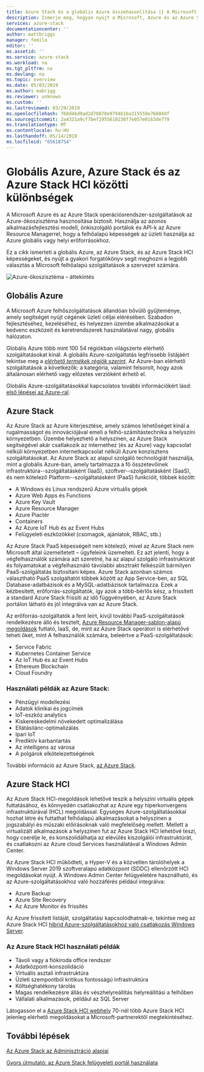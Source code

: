 ```yaml
---
title: Azure Stack és a globális Azure összehasonlítása |} A Microsoft Docs
description: Ismerje meg, hogyan nyújt a Microsoft, Azure és az Azure Stack operációsrendszer-szolgáltatások az Azure-ökoszisztéma hasznosítása
services: azure-stack
documentationcenter: ''
author: mattbriggs
manager: femila
editor: ''
ms.assetid: ''
ms.service: azure-stack
ms.workload: na
ms.tgt_pltfrm: na
ms.devlang: na
ms.topic: overview
ms.date: 05/03/2019
ms.author: mabrigg
ms.reviewer: unknown
ms.custom: ''
ms.lastreviewed: 03/29/2019
ms.openlocfilehash: 768d4bd9ad2d70878e9794b1ba315559e76884df
ms.sourcegitcommit: 2a4321a9cf7bef2955610230f7e057e0163de779
ms.translationtype: MT
ms.contentlocale: hu-HU
ms.lasthandoff: 05/14/2019
ms.locfileid: "65618754"
---
```

# <a name="differences-between-global-azure-azure-stack-and-azure-stack-hci"></a>Globális Azure, Azure Stack és az Azure Stack HCl közötti különbségek

A Microsoft Azure és az Azure Stack operációsrendszer-szolgáltatások az Azure-ökoszisztéma hasznosítása biztosít. Használja az azonos alkalmazásfejlesztési modell, önkiszolgáló portálok és API-k az Azure Resource Managerrel, hogy a felhőalapú képességek az üzleti használja az Azure globális vagy helyi erőforrásokhoz.

Ez a cikk ismerteti a globális Azure, az Azure Stack, és az Azure Stack HCl képességeket, és nyújt a gyakori forgatókönyv segít meghozni a legjobb választás a Microsoft felhőalapú szolgáltatások a szervezet számára.

![Azure-ökoszisztéma – áttekintés](./media/compare-azure-azure-stack/azure-family.png)

## <a name="global-azure"></a>Globális Azure

A Microsoft Azure felhőszolgáltatások állandóan bővülő gyűjteménye, amely segítséget nyújt cégének üzleti céljai elérésében. Szabadon fejlesztéséhez, kezeléséhez, és helyezzen üzembe alkalmazásokat a kedvenc eszközeit és keretrendszerek használatával nagy, globális hálózaton.

Globális Azure több mint 100 54 régiókban világszerte elérhető szolgáltatásokat kínál. A globális Azure-szolgáltatás legfrissebb listájáért tekintse meg a [ *elérhető termékek régiók szerint*](https://azure.microsoft.com/regions/services). Az Azure-ban elérhető szolgáltatások a következők: a kategória, valamint felsorolt, hogy azok általánosan elérhető vagy előzetes verzióként érhető el.

Globális Azure-szolgáltatásokkal kapcsolatos további információkért lásd: [első lépései az Azure-ral](https://docs.microsoft.com/azure/#pivot=get-started&panel=get-started1).

## <a name="azure-stack"></a>Azure Stack

Az Azure Stack az Azure kiterjesztése, amely számos lehetőséget kínál a rugalmasságot és innovációjával emeli a felhő-számítástechnika a helyszíni környezetben. Üzembe helyezhető a helyszínen, az Azure Stack segítségével akár csatlakozik az internethez (és az Azure) vagy kapcsolat nélküli környezetben internetkapcsolat nélküli Azure konzisztens szolgáltatásokat. Az Azure Stack az alapul szolgáló technológiát használja, mint a globális Azure-ban, amely tartalmazza a fő összetevőinek infrastruktúra--szolgáltatásként (IaaS), szoftver--szolgáltatásként (SaaS), és nem kötelező Platform--szolgáltatásként (PaaS) funkcióit, többek között:

- A Windows és Linux rendszerű Azure virtuális gépek
- Azure Web Apps és Functions
- Azure Key Vault
- Azure Resource Manager
- Azure Piactér
- Containers
- Az Azure IoT Hub és az Event Hubs
- Felügyeleti eszközökkel (csomagok, ajánlatok, RBAC, stb.)

Az Azure Stack PaaS képességeit nem kötelező, mivel az Azure Stack nem Microsoft által üzemeltetett – ügyfeleink üzemelteti. Ez azt jelenti, hogy a végfelhasználók számára azt szeretné, ha az alapul szolgáló infrastruktúrát és folyamatokat a végfelhasználó távolabbi absztrakt felkészült bármilyen PaaS-szolgáltatás biztosítani képes. Azure Stack azonban számos választható PaaS szolgáltatót többek között az App Service-ben, az SQL Database-adatbázisok és a MySQL-adatbázisok tartalmazza. Ezek a kézbesített, erőforrás-szolgáltatók, így azok a több-bérlős kész, a frissített a standard Azure Stack frissíti az idő függvényében, az Azure Stack portálon látható és jól integrálva van az Azure Stack.

Az erőforrás-szolgáltatók a fent leírt, kívül további PaaS-szolgáltatások rendelkezésre álló és tesztelt, [Azure Resource Manager-sablon-alapú megoldások](https://github.com/Azure/AzureStack-QuickStart-Templates) futtató, IaaS, de, mint az Azure Stack operátori is elérhetővé teheti őket, mint A felhasználók számára, beleértve a PaaS-szolgáltatások:

- Service Fabric
- Kubernetes Container Service
- Az IoT Hub és az Event Hubs
- Ethereum Blockchain
- Cloud Foundry

### <a name="example-use-cases-for-azure-stack"></a>Használati példák az Azure Stack:

- Pénzügyi modellezési
- Adatok klinikai és jogcímek
- IoT-eszköz analytics
- Kiskereskedelmi növekedett optimalizálása
- Ellátásilánc-optimalizálás
- Ipari IoT
- Prediktív karbantartás
- Az intelligens az városa
- A polgárok elkötelezettségének

További információ az Azure Stack, [az Azure Stack](azure-stack-overview.md).

## <a name="azure-stack-hci"></a>Azure Stack HCI 

Az Azure Stack HCl-megoldások lehetővé teszik a helyszíni virtuális gépek futtatásához, és könnyedén csatlakozhat az Azure egy hiperkonvergens infrastruktúrával (HCL) megoldással. Egységes Azure-szolgáltatásokkal hozhat létre és futtathat felhőalapú alkalmazásokat a helyszínen a jogszabályi és műszaki előírásoknak való megfelelőség mellett. Mellett a virtualizált alkalmazások a helyszínen fut az Azure Stack HCl lehetővé teszi, hogy cserélje le, és konszolidálhatja az elévülés kiszolgálói infrastruktúrát, és csatlakozni az Azure cloud Services használatával a Windows Admin Center.

Az Azure Stack HCl működteti, a Hyper-V és a közvetlen tárolóhelyek a Windows Server 2019 szoftveralapú adatközpont (SDDC) ellenőrzött HCl megoldásokat nyújt. A Windows Admin Center felügyeletére használható, és az Azure-szolgáltatásokhoz való hozzáférés például integrálva:

- Azure Backup
- Azure Site Recovery
- Az Azure Monitor és frissítés

Az Azure frissített listáját, szolgáltatási kapcsolódhatnak-e, tekintse meg az Azure Stack HCl [hibrid Azure-szolgáltatásokhoz való csatlakozás Windows Server](https://docs.microsoft.com/windows-server/azure-hybrid-services/index).

### <a name="example-use-cases-for-azure-stack-hci"></a>Az Azure Stack HCl használati példák
- Távoli vagy a fiókiroda office rendszer
- Adatközpont-konszolidáció
- Virtuális asztali infrastruktúra
- Üzleti szempontból kritikus fontosságú infrastruktúra
- Költséghatékony tárolás
- Magas rendelkezésre állás és vészhelyreállítás helyreállítási a felhőben
- Vállalati alkalmazások, például az SQL Server

Látogasson el a [Azure Stack HCl webhely](https://azure.microsoft.com/overview/azure-stack/hci/) 70-nél több Azure Stack HCl jelenleg elérhető megoldásokat a Microsoft-partnerektől megtekintéséhez.

## <a name="next-steps"></a>További lépések

[Az Azure Stack az Adminisztráció alapjai](azure-stack-manage-basics.md)

[Gyors útmutató: az Azure Stack felügyeleti portál használata](azure-stack-manage-portals.md)
